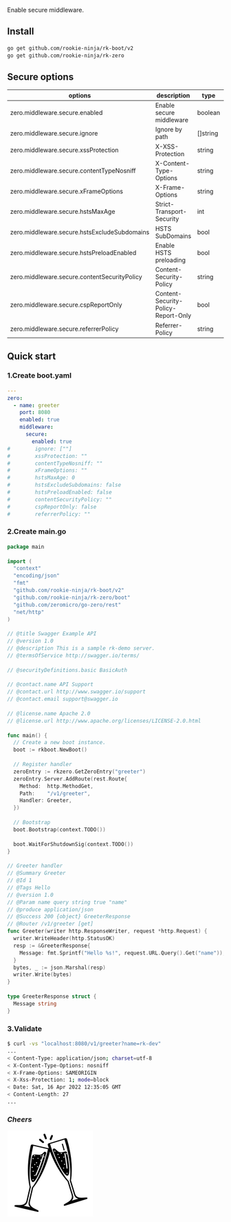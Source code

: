 Enable secure middleware.

## Install
```bash
go get github.com/rookie-ninja/rk-boot/v2
go get github.com/rookie-ninja/rk-zero
```

## Secure options
| options                     | description                        | type     | default |
|---------------------------------------------|------------------------------------|----------|-----------------|
| zero.middleware.secure.enabled               | Enable secure middleware           | boolean  | false           |
| zero.middleware.secure.ignore  | Ignore by path                     | []string | []    |
| zero.middleware.secure.xssProtection         | X-XSS-Protection                   | string   | "1; mode=block" |
| zero.middleware.secure.contentTypeNosniff    | X-Content-Type-Options             | string   | nosniff         |
| zero.middleware.secure.xFrameOptions         | X-Frame-Options                    | string   | SAMEORIGIN      |
| zero.middleware.secure.hstsMaxAge            | Strict-Transport-Security          | int      | 0               |
| zero.middleware.secure.hstsExcludeSubdomains | HSTS SubDomains                    | bool     | false           |
| zero.middleware.secure.hstsPreloadEnabled    | Enable HSTS preloading             | bool     | false           |
| zero.middleware.secure.contentSecurityPolicy | Content-Security-Policy            | string   | ""              |
| zero.middleware.secure.cspReportOnly         | Content-Security-Policy-Report-Only | bool     | false           |
| zero.middleware.secure.referrerPolicy        | Referrer-Policy                    | string   | ""              |

## Quick start
### 1.Create boot.yaml
```yaml
---
zero:
  - name: greeter
    port: 8080
    enabled: true
    middleware:
      secure:
        enabled: true
#        ignore: [""]
#        xssProtection: ""
#        contentTypeNosniff: ""
#        xFrameOptions: ""
#        hstsMaxAge: 0
#        hstsExcludeSubdomains: false
#        hstsPreloadEnabled: false
#        contentSecurityPolicy: ""
#        cspReportOnly: false
#        referrerPolicy: ""
```

### 2.Create main.go
```go
package main

import (
  "context"
  "encoding/json"
  "fmt"
  "github.com/rookie-ninja/rk-boot/v2"
  "github.com/rookie-ninja/rk-zero/boot"
  "github.com/zeromicro/go-zero/rest"
  "net/http"
)

// @title Swagger Example API
// @version 1.0
// @description This is a sample rk-demo server.
// @termsOfService http://swagger.io/terms/

// @securityDefinitions.basic BasicAuth

// @contact.name API Support
// @contact.url http://www.swagger.io/support
// @contact.email support@swagger.io

// @license.name Apache 2.0
// @license.url http://www.apache.org/licenses/LICENSE-2.0.html

func main() {
  // Create a new boot instance.
  boot := rkboot.NewBoot()

  // Register handler
  zeroEntry := rkzero.GetZeroEntry("greeter")
  zeroEntry.Server.AddRoute(rest.Route{
    Method:  http.MethodGet,
    Path:    "/v1/greeter",
    Handler: Greeter,
  })

  // Bootstrap
  boot.Bootstrap(context.TODO())

  boot.WaitForShutdownSig(context.TODO())
}

// Greeter handler
// @Summary Greeter
// @Id 1
// @Tags Hello
// @version 1.0
// @Param name query string true "name"
// @produce application/json
// @Success 200 {object} GreeterResponse
// @Router /v1/greeter [get]
func Greeter(writer http.ResponseWriter, request *http.Request) {
  writer.WriteHeader(http.StatusOK)
  resp := &GreeterResponse{
    Message: fmt.Sprintf("Hello %s!", request.URL.Query().Get("name")),
  }
  bytes, _ := json.Marshal(resp)
  writer.Write(bytes)
}

type GreeterResponse struct {
  Message string
}
```

### 3.Validate
```bash
$ curl -vs "localhost:8080/v1/greeter?name=rk-dev"
...
< Content-Type: application/json; charset=utf-8
< X-Content-Type-Options: nosniff
< X-Frame-Options: SAMEORIGIN
< X-Xss-Protection: 1; mode=block
< Date: Sat, 16 Apr 2022 12:35:05 GMT
< Content-Length: 27
...
```

### _**Cheers**_
![](../../../../img/user-guide/cheers.png)